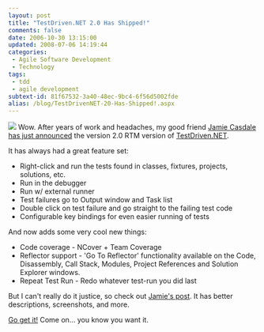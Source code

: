 ```yaml
---
layout: post
title: "TestDriven.NET 2.0 Has Shipped!"
comments: false
date: 2006-10-30 13:15:00
updated: 2008-07-06 14:19:44
categories:
 - Agile Software Development
 - Technology
tags:
 - tdd
 - agile development
subtext-id: 81f67532-3a40-48ec-9bc4-6f56d5002fde
alias: /blog/TestDrivenNET-20-Has-Shipped!.aspx
---
```



[![](/Files/TestDriven.NET2.0HasShipped_A4FB/td_rocket25.gif)](http://www.testdriven.net/download.aspx) Wow. After years of work and headaches, my good friend [Jamie Casdale has just announced](http://weblogs.asp.net/nunitaddin/archive/2006/10/30/TestDriven.NET-2.0.aspx) the version 2.0 RTM version of [TestDriven.NET](http://www.testdriven.net/default.aspx). 

It has always had a great feature set: 

  * Right-click and run the tests found in classes, fixtures, projects, solutions, etc. 
  * Run in the debugger 
  * Run w/ external runner 
  * Test failures go to Output window and Task list 
  * Double click on test failure and go straight to the failing test code 
  * Configurable key bindings for even easier running of tests

And now adds some very cool new things: 

  * Code coverage - NCover + Team Coverage 
  * Reflector support - 'Go To Reflector' functionality available on the Code, Disassembly, Call Stack, Modules, Project References and Solution Explorer windows. 
  * Repeat Test Run - Redo whatever test-run you did last

But I can't really do it justice, so check out [Jamie's post](http://weblogs.asp.net/nunitaddin/archive/2006/10/30/TestDriven.NET-2.0.aspx). It has better descriptions, screenshots, and more. 

[Go get it!](http://www.testdriven.net/download.aspx) Come on... you know you want it. 
